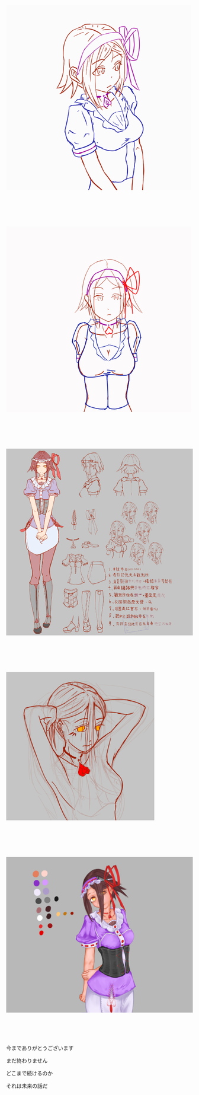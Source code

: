 ![avatar](2019-01-22%2001_19_37.gif)  

<br>
<br>
<br>
<br>

![avatar](2019-01-25%2000_20_07.gif)  

<br>
<br>
<br>
<br>

![avatar](2019-01-29%2023_33_19.png)  

<br>
<br>
<br>
<br>

![avatar](2019-02-18%2000_31_21.png)  

<br>
<br>
<br>
<br>

![avatar](2019-02-18%2000_31_59.png)  

<br>
<br>
<br>
<br>
今までありがとうございます  

まだ終わりません  

どこまで続けるのか  

それは未来の話だ 